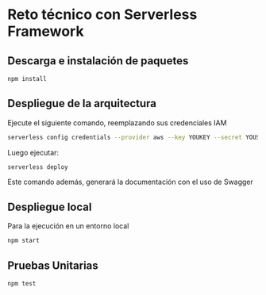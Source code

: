 # Reto técnico con Serverless Framework

## Descarga e instalación de paquetes
```sh
npm install
```

## Despliegue de la arquitectura
Ejecute el siguiente comando, reemplazando sus credenciales IAM
```sh
serverless config credentials --provider aws --key YOUKEY --secret YOUSECRET
```
Luego ejecutar:
```sh
serverless deploy
```
Este comando además, generará la documentación con el uso de Swagger


## Despliegue local
Para la ejecución en un entorno local
```sh
npm start
```

## Pruebas Unitarias
```sh
npm test
```